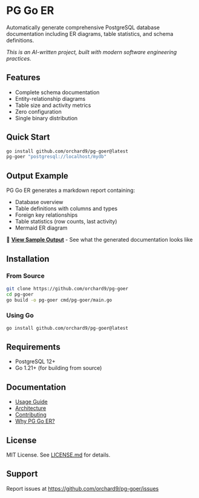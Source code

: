 # PG Go ER

Automatically generate comprehensive PostgreSQL database documentation including ER diagrams, table statistics, and schema definitions.

*This is an AI-written project, built with modern software engineering practices.*

## Features
- Complete schema documentation
- Entity-relationship diagrams
- Table size and activity metrics
- Zero configuration
- Single binary distribution

## Quick Start
```bash
go install github.com/orchard9/pg-goer@latest
pg-goer "postgresql://localhost/mydb"
```

## Output Example
PG Go ER generates a markdown report containing:
- Database overview
- Table definitions with columns and types
- Foreign key relationships
- Table statistics (row counts, last activity)
- Mermaid ER diagram

📄 **[View Sample Output](example-output.md)** - See what the generated documentation looks like

## Installation

### From Source
```bash
git clone https://github.com/orchard9/pg-goer
cd pg-goer
go build -o pg-goer cmd/pg-goer/main.go
```

### Using Go
```bash
go install github.com/orchard9/pg-goer@latest
```

## Requirements
- PostgreSQL 12+
- Go 1.21+ (for building from source)

## Documentation
- [Usage Guide](usage.md)
- [Architecture](code_architecture.md)
- [Contributing](contributing.md)
- [Why PG Go ER?](why.md)

## License
MIT License. See [LICENSE.md](LICENSE.md) for details.

## Support
Report issues at https://github.com/orchard9/pg-goer/issues